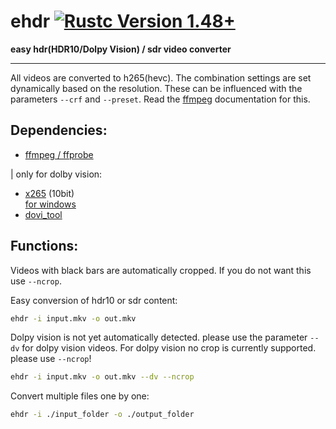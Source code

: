 # ehdr [![Rustc Version 1.48+]][rustc]

[Rustc Version 1.48+]: https://img.shields.io/badge/rustc-1.48+-lightgray.svg
[rustc]: https://blog.rust-lang.org/2020/11/19/Rust-1.48.html


**easy hdr(HDR10/Dolpy Vision) / sdr video converter**

---

All videos are converted to h265(hevc). The combination settings are set dynamically based on the resolution. These can be influenced with the parameters `--crf` and `--preset`. Read the [ffmpeg](https://trac.ffmpeg.org/wiki/Encode/H.265) documentation for this.

## Dependencies:
* [ffmpeg / ffprobe](https://ffmpeg.org/download.html)

| only for dolby vision:
* [x265](https://github.com/videolan/x265) (10bit) \
    [for windows](http://msystem.waw.pl/x265/)
* [dovi_tool](https://github.com/quietvoid/dovi_tool)

## Functions:

Videos with black bars are automatically cropped. If you do not want this use `--ncrop`.

Easy conversion of hdr10 or sdr content:
```bash
ehdr -i input.mkv -o out.mkv
```

Dolpy vision is not yet automatically detected. please use the parameter `--dv` for dolpy vision videos. For dolpy vision no crop is currently supported. please use `--ncrop`!
```bash
ehdr -i input.mkv -o out.mkv --dv --ncrop
```

Convert multiple files one by one:
```bash
ehdr -i ./input_folder -o ./output_folder 
```
